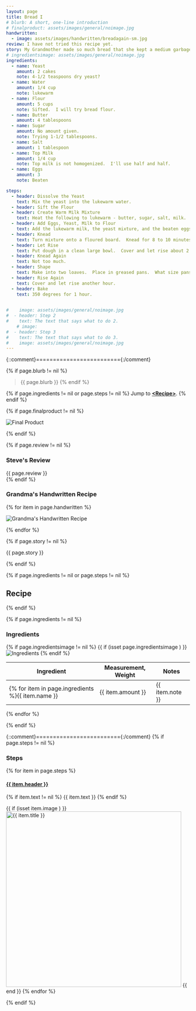 ```yaml
---
layout: page
title: Bread I
# blurb: A short, one-line introduction
# finalproduct: assets/images/general/noimage.jpg
handwritten: 
  - image: assets/images/handwritten/breadagain-sm.jpg
review: I have not tried this recipe yet.
story: My Grandmother made so much bread that she kept a medium garbage can in her kitchen just to hold flour. 
# ingredientsimage: assets/images/general/noimage.jpg
ingredients:
  - name: Yeast
    amount: 2 cakes
    note: 4-1/2 teaspoons dry yeast?
  - name: Water
    amount: 1/4 cup
    note: lukewarm
  - name: Flour
    amount: 5 cups
    note: Sifted.  I will try bread flour.
  - name: Butter
    amount: 4 tablespoons
  - name: Sugar
    amount: No amount given.
    note: Trying 1-1/2 tablespoons.
  - name: Salt
    amount: 1 tablespoon
  - name: Top Milk
    amount: 1/4 cup
    note: Top milk is not homogenized.  I'll use half and half.
  - name: Eggs
    amount: 3
    note: Beaten

steps:
  - header: Dissolve the Yeast
    text: Mix the yeast into the lukewarm water.
  - header: Sift the Flour
  - header: Create Warm Milk Mixture
    text: Heat the following to lukewarm - butter, sugar, salt, milk.
  - header: Add Eggs, Yeast, Milk to Flour
    text: Add the lukewarm milk, the yeast mixture, and the beaten eggs to the flour.  Beat with a wooden spoon.
  - header: Knead
    text: Turn mixture onto a floured board.  Knead for 8 to 10 minutes.
  - header: Let Rise
    text: Put dough in a clean large bowl.  Cover and let rise about 2 hours.  
  - header: Knead Again
    text: Not too much.
  - header: Shape
    text: Make into two loaves.  Place in greased pans.  What size pans?
  - header: Rise Again
    text: Cover and let rise another hour.
  - header: Bake
    text: 350 degrees for 1 hour.
  

#    image: assets/images/general/noimage.jpg
#  - header: Step 2
#    text: The text that says what to do 2.
    # image: 
#  - header: Step 3
#    text: The text that says what to do 3.
#    image: assets/images/general/noimage.jpg
---
```


{::comment}========================={:/comment}

{% if page.blurb != nil %}
> {{ page.blurb }}
{% endif %}

{% if page.ingredients != nil or page.steps != nil %}
Jump to **[\<Recipe\>](#recipe)**.
{% endif %}

<!--- ~~~~~~~~~~~~~~~~~~~~~~~~~~~~~~~~~~~~ --->

<!--- 
page.finalproduct is {% if page.finalproduct == blank %}blank{% else %}"{{ page.finalproduct }}"{% endif %}

page.finalproduct is {% if page.finalproduct == "" %}empty string{% else %}"{{ page.finalproduct }}"{% endif %}

page.finalproduct is {% if page.finalproduct == nil %}nil{% else %}"{{ page.finalproduct }}"{% endif %}
--->

<!--- {{ if (isset page.finalproduct ) }}  --->
{% if page.finalproduct != nil %}

<img alt="Final Product" src="https://illinifanboy.github.io/{{ page.finalproduct }}">

{% endif %}

<!--- ~~~~~~~~~~~~~~~~~~~~~~~~~~~~~~~~~~~~ --->

{% if page.review != nil %}
### Steve's Review  
{{ page.review }}    
{% endif %}

<!--- ~~~~~~~~~~~~~~~~~~~~~~~~~~~~~~~~~~~~ --->

### Grandma's Handwritten Recipe

{% for item in page.handwritten %}

<img alt="Grandma's Handwritten Recipe" src="https://illinifanboy.github.io/{{ item.image }}">

{% endfor %}

{% if page.story != nil %}

{{ page.story }}

{% endif %}

<!--- ~~~~~~~~~~~~~~~~~~~~~~~~~~~~~~~~~~~~ --->

{% if page.ingredients != nil or page.steps != nil %}
## Recipe
{% endif %}

{% if page.ingredients != nil %}
### Ingredients

{% if page.ingredientsimage != nil %}
{{ if (isset page.ingredientsimage ) }}
<img alt="Ingredients" src="https://illinifanboy.github.io/{{ page.ingredientsimage }}">
{% endif %}

Ingredient | Measurement, Weight | Notes
---|---|----
{% for item in page.ingredients %}{{ item.name }} | {{ item.amount }} | {{ item.note }}
{% endfor %}

{% endif %}

{::comment}========================={:/comment}
{% if page.steps != nil %}
### Steps

{% for item in page.steps %}

#### <ins>{{ item.header }}</ins> 

{% if item.text != nil %}
{{ item.text }}
{% endif %}

{{ if (isset item.image ) }}
<img width="480" alt="{{ item.title }}" src="https://illinifanboy.github.io/{{ item.image }}">
{{ end }}
{% endfor %}

{% endif %}

